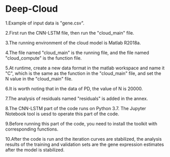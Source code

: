 # Deep-Cloud
1.Example of input data is "gene.csv".

2.First run the CNN-LSTM file, then run the "cloud_main" file.

3.The running environment of the cloud model is Matlab R2018a.

4.The file named "cloud_main" is the running file, and the file named "cloud_compute"  is the function file.

5.At runtime, create a new data format in the matlab workspace and name it "C", which is the same as the function in the "cloud_main" file, and set the N value in the "cloud_main" file. 

6.It is worth noting that in the data of PD, the value of N is 20000.

7.The analysis of residuals named "residuals" is added in the annex.

8.The CNN-LSTM part of the code runs on Python 3.7. The Jupyter Notebook tool is uesd to operate this part of the code.

9.Before running this part of the code, you need to install the toolkit with corresponding functions. 

10.After the code is run and the iteration curves are stabilized, the analysis results of the training and validation sets are the gene expression estimates after the model is stabilized.
